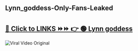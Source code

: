 
 ## Lynn_goddess-Only-Fans-Leaked

# <h2><a href="https://clipsfans.com/Lynn_goddess&ref=git">🔗 Click to LINKS ⏩⏩ 👉 🟢 Lynn goddess </a></h2>

<a href="https://clipsfans.com/Lynn_goddess&ref=git" rel="nofollow" data-target="animated-image.originalLink"><img src="https://i.ibb.co.com/xMMVF88/686577567.gif" alt="Viral Video Original" style="max-width: 100%; display: inline-block;" data-target="animated-image.originalImage"></a>
